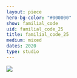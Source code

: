```yaml
---
layout: piece
hero-bg-color: "#000000"
show: familial_code
uid: familial_code_25
title: familial_code_25
medium: mixed
dates: 2020
type: studio
---
```


<img src="{{site.baseurl}}img/{{page.type}}/{{page.show}}/{{page.uid}}.jpg" class="piece-photo"/>
